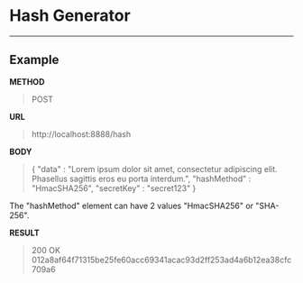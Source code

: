 # Hash Generator

---
## Example 

**METHOD**
> POST

**URL**
> http://localhost:8888/hash

**BODY** 
> {
> "data" : "Lorem ipsum dolor sit amet, consectetur adipiscing elit. Phasellus sagittis eros eu porta interdum.",
> "hashMethod" : "HmacSHA256",
> "secretKey" : "secret123"
> }

The "hashMethod" element can have 2 values "HmacSHA256" or "SHA-256".

**RESULT**
> 200 OK
> 012a8af64f71315be25fe60acc69341acac93d2ff253ad4a6b12ea38cfc709a6